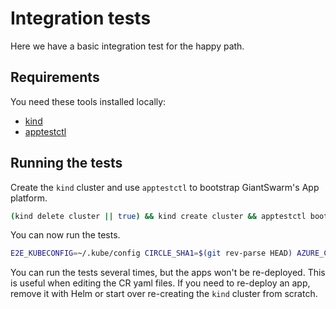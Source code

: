 # Integration tests

Here we have a basic integration test for the happy path.

## Requirements

You need these tools installed locally:

- [kind](https://kind.sigs.k8s.io/)
- [apptestctl](https://github.com/giantswarm/apptestctl/)

## Running the tests

Create the `kind` cluster and use `apptestctl` to bootstrap GiantSwarm's App platform.

```bash
(kind delete cluster || true) && kind create cluster && apptestctl bootstrap --kubeconfig="$(kind get kubeconfig)"
```

You can now run the tests.

```bash
E2E_KUBECONFIG=~/.kube/config CIRCLE_SHA1=$(git rev-parse HEAD) AZURE_CLIENTID="${AZURE_CLIENTID}" AZURE_CLIENTSECRET="${AZURE_CLIENTSECRET}" AZURE_TENANTID="${AZURE_TENANTID}" AZURE_SUBSCRIPTIONID="${AZURE_SUBSCRIPTIONID}" go test -tags=k8srequired ./integration/test/... -count=1
```

You can run the tests several times, but the apps won't be re-deployed. This is useful when editing the CR yaml files.
If you need to re-deploy an app, remove it with Helm or start over re-creating the `kind` cluster from scratch.
